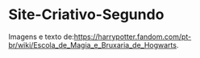 # Site-Criativo-Segundo
Imagens e texto de:https://harrypotter.fandom.com/pt-br/wiki/Escola_de_Magia_e_Bruxaria_de_Hogwarts.
